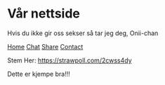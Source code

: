 
<html>
<head>
<title>Gi oss sekser</title>
</head>
<body>

<h1>Vår nettside</h1>
<p>Hvis du ikke gir oss sekser så tar jeg deg, Onii-chan</p>

</body>
</html>




<html>
<meta charset="UTF-8">
<meta name="viewport" content="width=device-width, initial-scale=1">
<link rel="stylesheet" href="/w3css/3/w3.css">
<body>

<!-- Navigation -->
<nav class="w3-bar w3-black">
  <a href="#home" class="w3-button w3-bar-item">Home</a>
  <a href="#chat" class="w3-button w3-bar-item">Chat</a>
  <a href="#share" class="w3-button w3-bar-item">Share</a>
  <a href="#contact" class="w3-button w3-bar-item">Contact</a>
</nav>

<!--Slide Show Legg til bilde -->


Stem Her:
https://strawpoll.com/2cwss4dy

</body>
</html>


<!DOCTYPE html>
<html>
<body>

<!-- This is a comment -->
<p>Dette er kjempe bra!!!</p>
<!-- Comments are not displayed in the browser -->

</body>
</html>

